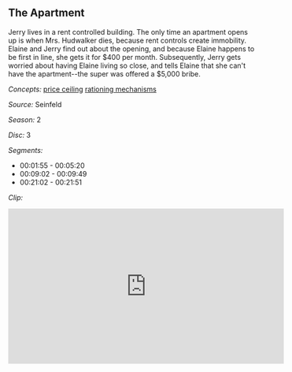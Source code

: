 ## The Apartment

Jerry lives in a rent controlled building.  The only time an apartment opens up is when Mrs. Hudwalker dies, because rent controls create immobility.  Elaine and Jerry find out about the opening, and because Elaine happens to be first in line, she gets it for $400 per month. Subsequently, Jerry gets worried about having Elaine living so close, and tells Elaine that she can't have the apartment--the super was offered a $5,000 bribe.

*Concepts:*
[price ceiling](/concept/price-ceiling/)
[rationing mechanisms](/concept/rationing-mechanisms/)

*Source:* Seinfeld

*Season:* 2

*Disc:* 3

*Segments:*

 * 00:01:55 - 00:05:20
 * 00:09:02 - 00:09:49
 * 00:21:02 - 00:21:51

*Clip:*

<iframe width="560" height="315" src="https://criticalcommons.org/embed?m=EjWSJrtZC" frameborder="0" allowfullscreen></iframe>
